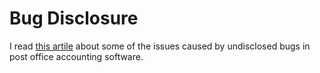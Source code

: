 # Bug Disclosure
I read [this artile](https://cepa.org/article/bugs-beware-uk-post-office-scandal-demands-software-companies-come-clean/) about some of the issues caused by undisclosed bugs in post office accounting software.